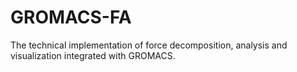 # GROMACS-FA
The technical implementation of force decomposition, analysis and visualization integrated with GROMACS.
